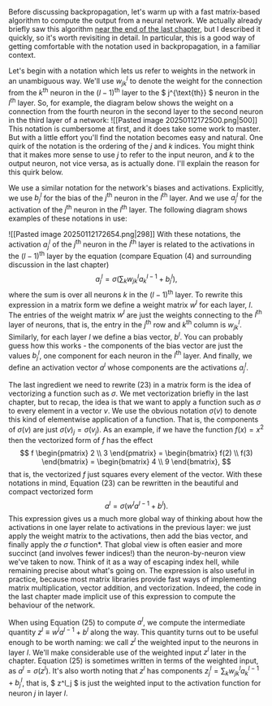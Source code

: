 Before discussing backpropagation, let's warm up with a fast matrix-based algorithm to compute the output from a neural network. We actually already briefly saw this algorithm [near the end of the last chapter](http://neuralnetworksanddeeplearning.com/chap1.html#implementing_our_network_to_classify_digits), but I described it quickly, so it's worth revisiting in detail. In particular, this is a good way of getting comfortable with the notation used in backpropagation, in a familiar context.

Let's begin with a notation which lets us refer to weights in the network in an unambiguous way. We'll use $w_{jk}^{l}$ to denote the weight for the connection from the $k^{\text{th}}$ neuron in the $(l-1)^{\text{th}}$ layer to the $ j^{\text{th}} $ neuron in the $l^{\text{th}}$ layer. So, for example, the diagram below shows the weight on a connection from the fourth neuron in the second layer to the second neuron in the third layer of a network:
![[Pasted image 20250112172500.png|500]]
This notation is cumbersome at first, and it does take some work to master. But with a little effort you'll find the notation becomes easy and natural. One quirk of the notation is the ordering of the $j$ and $k$ indices. You might think that it makes more sense to use $j$ to refer to the input neuron, and $k$ to the output neuron, not vice versa, as is actually done. I'll explain the reason for this quirk below. 

We use a similar notation for the network's biases and activations. Explicitly, we use $b_j^l$ for the bias of the $j^{\text{th}}$ neuron in the $l^{\text{th}}$ layer. And we use $a_j^l$ for the activation of the $j^{\text{th}}$ neuron in the $l^{\text{th}}$ layer. The following diagram shows examples of these notations in use:

![[Pasted image 20250112172654.png|298]]
With these notations, the activation $a_j^l$ of the $j^{\text{th}}$ neuron in the $l^{\text{th}}$ layer is related to the activations in the $(l-1)^{\text{th}}$ layer by the equation (compare Equation (4) and surrounding discussion in the last chapter) $$ a_j^l = \sigma \left( \sum_k w_{jk}^l a_k^{l-1} + b_j^l \right), $$ where the sum is over all neurons $k$ in the $(l-1)^{\text{th}}$ layer. To rewrite this expression in a matrix form we define a weight matrix $w^l$ for each layer, $l$. The entries of the weight matrix $w^l$ are just the weights connecting to the $l^{\text{th}}$ layer of neurons, that is, the entry in the $j^{\text{th}}$ row and $k^{\text{th}}$ column is $w_{jk}^l$. Similarly, for each layer $l$ we define a bias vector, $b^l$. You can probably guess how this works - the components of the bias vector are just the values $b_j^l$, one component for each neuron in the $l^{\text{th}}$ layer. And finally, we define an activation vector $a^l$ whose components are the activations $a_j^l$.

The last ingredient we need to rewrite (23) in a matrix form is the idea of vectorizing a function such as $\sigma$. We met vectorization briefly in the last chapter, but to recap, the idea is that we want to apply a function such as $\sigma$ to every element in a vector $v$. We use the obvious notation $\sigma(v)$ to denote this kind of elementwise application of a function. That is, the components of $\sigma(v)$ are just $\sigma(v)_j = \sigma(v_j)$. As an example, if we have the function $f(x) = x^2$ then the vectorized form of $f$ has the effect $$ f \begin{pmatrix} 2 \\ 3 \end{pmatrix} = \begin{bmatrix} f(2) \\ f(3) \end{bmatrix} = \begin{bmatrix} 4 \\ 9 \end{bmatrix}, $$ that is, the vectorized $f$ just squares every element of the vector. With these notations in mind, Equation (23) can be rewritten in the beautiful and compact vectorized form $$ a^l = \sigma(w^l a^{l-1} + b^l). $$
This expression gives us a much more global way of thinking about how the activations in one layer relate to activations in the previous layer: we just apply the weight matrix to the activations, then add the bias vector, and finally apply the $\sigma$ function*. That global view is often easier and more succinct (and involves fewer indices!) than the neuron-by-neuron view we've taken to now. Think of it as a way of escaping index hell, while remaining precise about what's going on. The expression is also useful in practice, because most matrix libraries provide fast ways of implementing matrix multiplication, vector addition, and vectorization. Indeed, the code in the last chapter made implicit use of this expression to compute the behaviour of the network. 

When using Equation (25) to compute $a^l$, we compute the intermediate quantity $z^l \equiv w^l a^{l-1} + b^l$ along the way. This quantity turns out to be useful enough to be worth naming: we call $z^l$ the weighted input to the neurons in layer $l$. We'll make considerable use of the weighted input $z^l$ later in the chapter. Equation (25) is sometimes written in terms of the weighted input, as $a^l = \sigma(z^l)$. It's also worth noting that $z^l$ has components $z^l_j = \sum_k w^l_{jk} a^{l-1}_k + b^l_j$, that is, $ z^l_j $ is just the weighted input to the activation function for neuron $j$ in layer $l$.